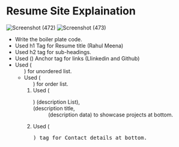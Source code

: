 # Resume Site Explaination

![Screenshot (472)](https://github.com/rahul9695/Geekster-tasks/assets/120627949/c7ce05d0-6a8a-4b7a-a08b-9ff6353f286a)
![Screenshot (473)](https://github.com/rahul9695/Geekster-tasks/assets/120627949/d61ca3ca-deb4-4a45-aaa4-b2b5efbd98b3)

* Write the boiler plate code.
* Used h1 Tag for Resume title (Rahul Meena)
* Used h2 tag for sub-headings.
* Used (<a>) Anchor tag</a> for links (LIinkedin and Github)
* Used (<ul>) for unordered list.
* Used (<ol>) for order list.
* Used (<dl>) (description List), <dt> (description title, <dd> (description data) to showcase projects at bottom.
* Used (<pre>) tag for Contact details at bottom.
